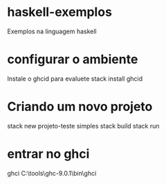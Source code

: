 # haskell-exemplos

Exemplos na linguagem haskell

# configurar o ambiente

Instale o ghcid para evaluete
stack install ghcid


# Criando um novo projeto

stack new projeto-teste simples
stack build
stack run

# entrar no ghci

ghci
C:\tools\ghc-9.0.1\bin\ghci


#